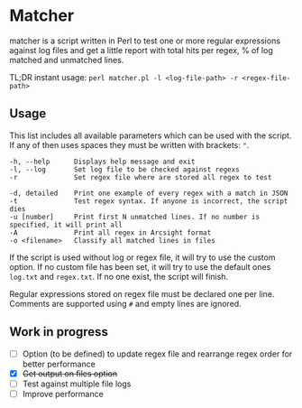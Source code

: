 # Matcher

matcher is a script written in Perl to test one or more regular expressions against log files and get a little report with total hits per regex, % of log matched and unmatched lines.

TL;DR instant usage: `perl matcher.pl -l <log-file-path> -r <regex-file-path>`

## Usage

This list includes all available parameters which can be used with the script. If any of then uses spaces they must be written with brackets: `"`.

```
-h, --help      Displays help message and exit
-l, --log       Set log file to be checked against regexs
-r              Set regex file where are stored all regex to test

-d, detailed    Print one example of every regex with a match in JSON
-t              Test regex syntax. If anyone is incorrect, the script dies
-u [number]     Print first N unmatched lines. If no number is specified, it will print all
-A              Print all regex in Arcsight format
-o <filename>   Classify all matched lines in files
```

If the script is used without log or regex file, it will try to use the custom option. If no custom file has been set, it will try to use the default ones `log.txt` and `regex.txt`. If no one exist, the script will finish.

Regular expressions stored on regex file must be declared one per line. Comments are supported using `#` and empty lines are ignored.

## Work in progress

- [ ] Option (to be defined) to update regex file and rearrange regex order for better performance
- [x] ~~Get output on files option~~
- [ ] Test against multiple file logs
- [ ] Improve performance
